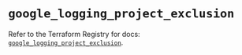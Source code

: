 # `google_logging_project_exclusion`

Refer to the Terraform Registry for docs: [`google_logging_project_exclusion`](https://registry.terraform.io/providers/hashicorp/google-beta/6.14.0/docs/resources/google_logging_project_exclusion).
